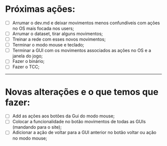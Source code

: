 # Próximas ações:

- [ ] Arrumar o dev.md e deixar movimentos menos confundíveis com ações no OS mais focada nos users;
- [ ] Arrumar o dataset, tirar alguns movimentos;
- [ ] Treinar a rede com esses novos movimentos;
- [ ] Terminar o modo mouse e teclado;
- [ ] Terminar a GUI com os movimentos associados as ações no OS e a janela do jogo;
- [ ] Fazer o binário;
- [ ] Fazer o TCC;

-------------------------------------------------------------------------------

# Novas alterações e o que temos que fazer:

- [ ] Add as ações aos botões da Gui do modo mouse;
- [ ] Colocar a funcionalidade no botão movimentos de todas as GUIs (mandando para o site);
- [ ] Adicionar a ação de voltar para a GUI anterior no botão voltar ou ação no modo mouse;